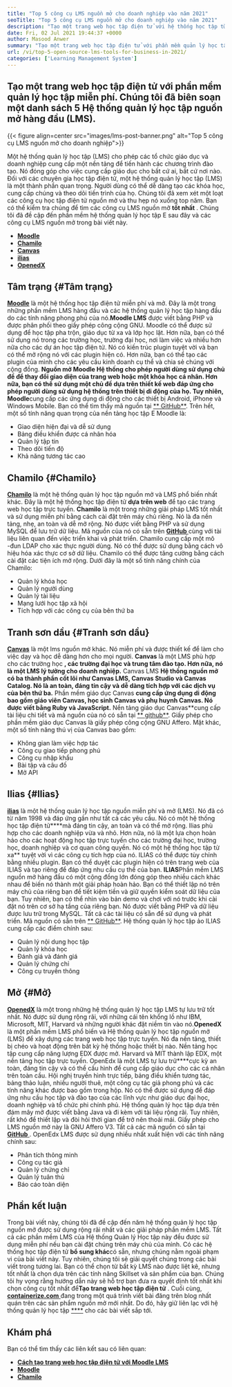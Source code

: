 ```yaml
---
title: "Top 5 công cụ LMS nguồn mở cho doanh nghiệp vào năm 2021" 
seoTitle: "Top 5 công cụ LMS nguồn mở cho doanh nghiệp vào năm 2021" 
description: "Tạo một trang web học tập điện tử với hệ thống học tập từ xa miễn phí và nguồn mở. Kiểm tra danh sách và chọn LMS học điện tử thích hợp cho doanh nghiệp." 
date: Fri, 02 Jul 2021 19:44:37 +0000
author: Masood Anwer
summary: "Tạo một trang web học tập điện tử với phần mềm quản lý học tập miễn phí. Chúng tôi đã biên soạn một danh sách 5 Hệ thống quản lý học tập nguồn mở hàng đầu (LMS)." 
url: /vi/top-5-open-source-lms-tools-for-business-in-2021/
categories: ['Learning Management System']
---
```


## Tạo một trang web học tập điện tử với phần mềm quản lý học tập miễn phí. Chúng tôi đã biên soạn một danh sách 5 Hệ thống quản lý học tập nguồn mở hàng đầu (LMS).

{{< figure align=center src="images/lms-post-banner.png" alt="Top 5 công cụ LMS nguồn mở cho doanh nghiệp">}}

Một hệ thống quản lý học tập (LMS) cho phép các tổ chức giáo dục và doanh nghiệp cung cấp một nền tảng để tiến hành các chương trình đào tạo. Nó đóng góp cho việc cung cấp giáo dục cho bất cứ ai, bất cứ nơi nào. Đối với các chuyên gia học tập điện tử, một hệ thống quản lý học tập (LMS) là một thành phần quan trọng. Người dùng có thể dễ dàng tạo các khóa học, cung cấp chúng và theo dõi tiến trình của họ. Chúng tôi đã xem xét một loạt các công cụ học tập điện tử nguồn mở và thu hẹp nó xuống top năm. Bạn có thể kiểm tra chúng để tìm các công cụ LMS nguồn mở **tốt nhất** .
Chúng tôi đã đề cập đến phần mềm hệ thống quản lý học tập E sau đây và các công cụ LMS nguồn mở trong bài viết này.
* [ **Moodle** ][1]
* [ **Chamilo** ][2]
* [ **Canvas** ][3]
* [ **ilias** ][4]
* [ **OpenedX** ][5]

## Tâm trạng {#Tâm trạng}

[ **Moodle**][6] là một hệ thống học tập điện tử miễn phí và mở. Đây là một trong những phần mềm LMS hàng đầu và các hệ thống quản lý học tập hàng đầu do các tính năng phong phú của nó.**Moodle LMS** được viết bằng PHP và được phân phối theo giấy phép công cộng GNU. Moodle có thể được sử dụng để học tập pha trộn, giáo dục từ xa và lớp học lật. Hơn nữa, bạn có thể sử dụng nó trong các trường học, trường đại học, nơi làm việc và nhiều hơn nữa cho các dự án học tập điện tử. Nó có kiến ​​trúc plugin tuyệt vời và bạn có thể mở rộng nó với các plugin hiện có. Hơn nữa, bạn có thể tạo các plugin của mình cho các yêu cầu kinh doanh cụ thể và chia sẻ chúng với cộng đồng.
**Nguồn mở Moodle **Hệ thống cho phép người dùng sử dụng chủ đề để thay đổi giao diện của trang web hoặc một khóa học cá nhân. Hơn nữa, bạn có thể sử dụng một chủ đề dựa trên thiết kế web đáp ứng cho phép người dùng sử dụng hệ thống trên thiết bị di động của họ. Tuy nhiên,** Moodle**cung cấp các ứng dụng di động cho các thiết bị Android, iPhone và Windows Mobile. Bạn có thể tìm thấy mã nguồn tại [** GitHub**][7].
Trên hết, một số tính năng quan trọng của nền tảng học tập E Moodle là:
  * Giao diện hiện đại và dễ sử dụng
  * Bảng điều khiển được cá nhân hóa
  * Quản lý tập tin
  * Theo dõi tiến độ
  * Khả năng tương tác cao

## Chamilo {#Chamilo}

[ **Chamilo**][8] là một hệ thống quản lý học tập nguồn mở và LMS phổ biến nhất khác. Đây là một hệ thống học tập điện tử **dựa trên web** để tạo các trang web học tập trực tuyến. **Chamilo** là một trong những giải pháp LMS tốt nhất và sử dụng miễn phí bằng cách cài đặt trên máy chủ riêng. Nó là đa nền tảng, nhẹ, an toàn và dễ mở rộng. Nó được viết bằng PHP và sử dụng MySQL để lưu trữ dữ liệu. Mã nguồn của nó có sẵn trên [**GitHub** ][9] cùng với tài liệu liên quan đến việc triển khai và phát triển. Chamilo cung cấp một mô -đun LDAP cho xác thực người dùng. Nó có thể được sử dụng bằng cách vô hiệu hóa xác thực cơ sở dữ liệu. Chamilo có thể được tăng cường bằng cách cài đặt các tiện ích mở rộng.
Dưới đây là một số tính năng chính của Chamilo:
  * Quản lý khóa học
  * Quản lý người dùng
  * Quản lý tài liệu
  * Mạng lưới học tập xã hội
  * Tích hợp với các công cụ của bên thứ ba

## Tranh sơn dầu {#Tranh sơn dầu}

[ **Canvas**][10] là một lms nguồn mở khác. Nó miễn phí và được thiết kế để làm cho việc dạy và học dễ dàng hơn cho mọi người. **Canvas** là một LMS phù hợp cho các trường học **, các trường đại học và trung tâm đào tạo. Hơn nữa, nó là một LMS lý tưởng cho doanh nghiệp.** Canvas LMS **Hệ thống nguồn mở có ba thành phần cốt lõi như Canvas LMS, Canvas Studio và Canvas Catalog. Nó là an toàn, đáng tin cậy và dễ dàng tích hợp với các dịch vụ của bên thứ ba.** Phần mềm giáo dục Canvas **cung cấp ứng dụng di động bao gồm giáo viên Canvas, học sinh Canvas và phụ huynh Canvas. Nó được viết bằng Ruby và JavaScript.** Nền tảng giáo dục Canvas**cung cấp tài liệu chi tiết và mã nguồn của nó có sẵn tại [** github**][11]. Giấy phép cho phần mềm giáo dục Canvas là giấy phép công cộng GNU Affero.
Mặt khác, một số tính năng thú vị của Canvas bao gồm:
  * Không gian làm việc hợp tác
  * Công cụ giao tiếp phong phú
  * Công cụ nhập khẩu
  * Bài tập và câu đố
  * Mở API

## Ilias {#Ilias}

[ **ilias**][12] là một hệ thống quản lý học tập nguồn miễn phí và mở (LMS). Nó đã có từ năm 1998 và đáp ứng gần như tất cả các yêu cầu. Nó có một hệ thống học tập điện tử****mà đáng tin cậy, an toàn và có thể mở rộng. Ilias phù hợp cho các doanh nghiệp vừa và nhỏ. Hơn nữa, nó là một lựa chọn hoàn hảo cho các hoạt động học tập trực tuyến cho các trường đại học, trường học, doanh nghiệp và cơ quan công quyền. Nó có một hệ thống học tập từ xa** tuyệt vời vì các công cụ tích hợp của nó. ILIAS có thể được tùy chỉnh bằng nhiều plugin. Bạn có thể duyệt các plugin hiện có trên trang web của ILIAS và tạo riêng để đáp ứng nhu cầu cụ thể của bạn.
**ILIAS**Phần mềm LMS nguồn mở hàng đầu có một cộng đồng lớn đóng góp theo nhiều cách khác nhau để biến nó thành một giải pháp hoàn hảo. Bạn có thể thiết lập nó trên máy chủ của riêng bạn để tiết kiệm tiền và giữ quyền kiểm soát dữ liệu của bạn. Tuy nhiên, bạn có thể nhìn vào bản demo và chơi với nó trước khi cài đặt nó trên cơ sở hạ tầng của riêng bạn. Nó được viết bằng PHP và dữ liệu được lưu trữ trong MySQL. Tất cả các tài liệu có sẵn để sử dụng và phát triển. Mã nguồn có sẵn trên [** GitHub**][13].
Hệ thống quản lý học tập ảo ILIAS cung cấp các điểm chính sau:
  * Quản lý nội dung học tập
  * Quản lý khóa học
  * Đánh giá và đánh giá
  * Quản lý chứng chỉ
  * Công cụ truyền thông

## Mở {#Mở}

[ **OpenedX**][14] là một trong những hệ thống quản lý học tập LMS tự lưu trữ tốt nhất. Nó được sử dụng rộng rãi, với những cái tên khổng lồ như IBM, Microsoft, MIT, Harvard và những người khác đặt niềm tin vào nó.**OpenedX** là một phần mềm LMS phổ biến và Hệ thống quản lý học tập nguồn mở (LMS) để xây dựng các trang web học tập trực tuyến. Nó đa nền tảng, thiết bị chéo và hoạt động trên bất kỳ hệ thống hoặc thiết bị nào. Nền tảng học tập cung cấp năng lượng EDX được mở. Harvard và MIT thành lập EDX, một nền tảng học tập trực tuyến. OpenEdx là một LMS tự lưu trữ****cực kỳ an toàn, đáng tin cậy và có thể cấu hình để cung cấp giáo dục cho các cá nhân trên toàn cầu.
Hội nghị truyền hình trực tiếp, bảng điều khiển tương tác, bảng thảo luận, nhiều người thuê, một công cụ tác giả phong phú và các tính năng khác được bao gồm trong hộp. Nó có thể được sử dụng để đáp ứng nhu cầu học tập và đào tạo của các lĩnh vực như giáo dục đại học, doanh nghiệp và tổ chức phi chính phủ. Hệ thống quản lý học tập dựa trên đám mây mở được viết bằng Java và đi kèm với tài liệu rộng rãi. Tuy nhiên, rất khó để thiết lập và đòi hỏi thời gian để trở nên thoải mái. Giấy phép cho LMS nguồn mở này là GNU Affero V3. Tất cả các mã nguồn có sẵn tại [ **GitHub** ][15].
OpenEdx LMS được sử dụng nhiều nhất xuất hiện với các tính năng chính sau:
  * Phân tích thông minh
  * Công cụ tác giả
  * Quản lý chứng chỉ
  * Quản lý tuân thủ
  * Báo cáo toàn diện

## Phần kết luận
Trong bài viết này, chúng tôi đã đề cập đến năm hệ thống quản lý học tập nguồn mở được sử dụng rộng rãi nhất và các giải pháp phần mềm LMS. Tất cả các phần mềm LMS của Hệ thống Quản lý Học tập này đều được sử dụng miễn phí nếu bạn cài đặt chúng trên máy chủ của mình. Có các hệ thống học tập điện tử **bổ sung khác**có sẵn, nhưng chúng nằm ngoài phạm vi của bài viết này. Tuy nhiên, chúng tôi sẽ giải quyết chúng trong các bài viết trong tương lai. Bạn có thể chọn từ bất kỳ LMS nào được liệt kê, nhưng tốt nhất là chọn dựa trên các tính năng Skillset và sản phẩm của bạn. Chúng tôi hy vọng rằng hướng dẫn này sẽ hỗ trợ bạn đưa ra quyết định tốt nhất khi chọn công cụ tốt nhất để**Tạo trang web học tập điện tử** .
Cuối cùng, [ **containerize.com** ][16] đang trong một quá trình viết bài đăng trên blog nhất quán trên các sản phẩm nguồn mở mới nhất. Do đó, hãy giữ liên lạc với hệ thống quản lý học tập [****][17] cho các bài viết sắp tới.

## Khám phá
Bạn có thể tìm thấy các liên kết sau có liên quan:
* [ **Cách tạo trang web học tập điện tử với Moodle LMS** ][18]
* [ **Moodle** ][19]
* [ **Chamilo** ][20]



[1]: #Moodle
[2]: #Chamilo
[3]: #Canvas
[4]: #ILIAS
[5]: #OpenEdx
[6]: https://moodle.org/
[7]: https://github.com/moodle/moodle
[8]: https://chamilo.org/en/
[9]: https://github.com/chamilo/chamilo-lms
[10]: https://www.instructure.com/canvas
[11]: https://github.com/instructure/canvas-lms
[12]: https://www.ilias.de/en/
[13]: https://github.com/ILIAS-eLearning/ILIAS
[14]: https://open.edx.org/
[15]: https://github.com/edx/edx-platform
[16]: https://containerize.com
[17]: https://blog.containerize.com/category/learning-management-system/
[18]: https://blog.containerize.com/learning-management-system/how-to-create-e-learning-platform-with-moodle-lms/
[19]: https://products.containerize.com/lms/moodle/
[20]: https://products.containerize.com/lms/chamilo/
